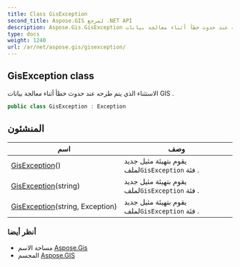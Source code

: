 ```yaml
---
title: Class GisException
second_title: Aspose.GIS لمرجع .NET API
description: Aspose.Gis.GisException فصل. الاستثناء الذي يتم طرحه عند حدوث خطأ أثناء معالجة بيانات GIS .
type: docs
weight: 1240
url: /ar/net/aspose.gis/gisexception/
---
```

## GisException class

الاستثناء الذي يتم طرحه عند حدوث خطأ أثناء معالجة بيانات GIS .

```csharp
public class GisException : Exception
```

## المنشئون

| اسم | وصف |
| --- | --- |
| [GisException](gisexception/#constructor)() | يقوم بتهيئة مثيل جديد لملف`GisException` فئة . |
| [GisException](gisexception/#constructor_1)(string) | يقوم بتهيئة مثيل جديد لملف`GisException` فئة . |
| [GisException](gisexception/#constructor_2)(string, Exception) | يقوم بتهيئة مثيل جديد لملف`GisException` فئة . |

### أنظر أيضا

* مساحة الاسم [Aspose.Gis](../../aspose.gis/)
* المجسم [Aspose.GIS](../../)


